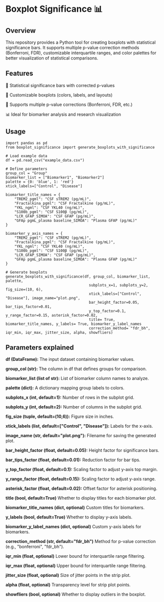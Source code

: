 # Boxplot Significance 📊

## Overview

This repository provides a Python tool for creating boxplots with statistical significance bars. It supports multiple p-value correction methods (Bonferroni, FDR), customizable interquartile ranges, and color palettes for better visualization of statistical comparisons.

## Features

📌 Statistical significance bars with corrected p-values

🎨 Customizable boxplots (colors, labels, and layouts)

🔬 Supports multiple p-value corrections (Bonferroni, FDR, etc.)

📊 Ideal for biomarker analysis and research visualization

## Usage
```
import pandas as pd
from boxplot_significance import generate_boxplots_with_significance

# Load example data
df = pd.read_csv("example_data.csv")

# Define parameters
group_col = "Group"
biomarker_list = ["Biomarker1", "Biomarker2"]
palette = {0: 'blue', 1: 'red'}
xtick_labels=["Control", "Disease"]

biomarker_title_names = {
    "TREM2_pgml": "CSF sTREM2 (pg/mL)",
    "Fractalkina_pgml": "CSF Fractalkine (pg/mL)",
    "YKL_ngml": "CSF YKL40 (ng/mL)",
    "S100b_pgml": "CSF S100β (pg/mL)",
    "LCR_GFAP_SIMOA": "CSF GFAP (pg/mL)",
    "GFAp pgmL_plasma baseline_SIMOA": "Plasma GFAP (pg/mL)"
}

biomarker_y_axis_names = {
    "TREM2_pgml": "CSF sTREM2 (pg/mL)",
    "Fractalkina_pgml": "CSF Fractalkine (pg/mL)",
    "YKL_ngml": "CSF YKL40 (ng/mL)",
    "S100b_pgml": "CSF S100β (pg/mL)",
    "LCR_GFAP_SIMOA": "CSF GFAP (pg/mL)",
    "GFAp pgmL_plasma baseline_SIMOA": "Plasma GFAP (pg/mL)"
}

# Generate boxplots
generate_boxplots_with_significance(df, group_col, biomarker_list, palette,
                                      subplots_x=1, subplots_y=2, fig_size=(10, 6),
                                      xtick_labels=["Control", "Disease"], image_name="plot.png",
                                      bar_height_factor=0.05, bar_tips_factor=0.01,
                                      y_top_factor=0.1, y_range_factor=0.15, asterisk_factor=0.02,
                                      title= True, biomarker_title_names, y_labels= True, biomarker_y_label_names
                                      correction_method= "fdr_bh", iqr_min, iqr_max, jitter_size, alpha, showfliers)
```

## Parameters explained

**df (DataFrame):** The input dataset containing biomarker values.

**group_col (str):** The column in df that defines groups for comparison.

**biomarker_list (list of str):** List of biomarker column names to analyze.

**palette (dict):** A dictionary mapping group labels to colors.

**subplots_x (int, default=1):** Number of rows in the subplot grid.

**subplots_y (int, default=2):** Number of columns in the subplot grid.

**fig_size (tuple, default=(10,6)):** Figure size in inches.

**xtick_labels (list, default=["Control", "Disease"]):** Labels for the x-axis.

**image_name (str, default="plot.png"):** Filename for saving the generated plot.

**bar_height_factor (float, default=0.05):** Height factor for significance bars.

**bar_tips_factor (float, default=0.01):** Reduction factor for bar tips.

**y_top_factor (float, default=0.1):** Scaling factor to adjust y-axis top margin.

**y_range_factor (float, default=0.15):** Scaling factor to adjust y-axis range.

**asterisk_factor (float, default=0.02):** Offset factor for asterisk positioning.

**title (bool, default=True)** Whether to display titles for each biomarker plot.

**biomarker_title_names (dict, optional)** Custom titles for biomarkers.

**y_labels (bool, default=True)** Whether to display y-axis labels.

**biomarker_y_label_names (dict, optional)** Custom y-axis labels for biomarkers.

**correction_method (str, default="fdr_bh")** Method for p-value correction (e.g., "bonferroni", "fdr_bh").

**iqr_min (float, optional)** Lower bound for interquartile range filtering.

**iqr_max (float, optional)** Upper bound for interquartile range filtering.

**jitter_size (float, optional)** Size of jitter points in the strip plot.

**alpha (float, optional)** Transparency level for strip plot points.

**showfliers (bool, optional)** Whether to display outliers in the boxplot.
